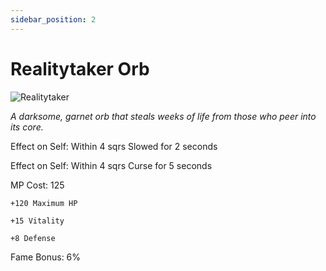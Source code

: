 ```yaml
---
sidebar_position: 2
---
```


# Realitytaker Orb

![Realitytaker](https://vwiki.valorserver.com/api/item/picture/realitytaker%20orb)

<i>A darksome, garnet orb that steals weeks of life from those who peer into its core.</i>

Effect on Self: Within 4 sqrs Slowed for 2 seconds

Effect on Self: Within 4 sqrs Curse for 5 seconds

MP Cost: 125

    +120 Maximum HP
    
    +15 Vitality

    +8 Defense

Fame Bonus: 6%
